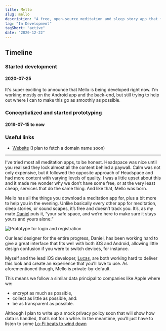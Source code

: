 ```yaml
---
title: Mello
slug: mello
description: "A free, open-source meditation and sleep story app that focuses on you and is here to ease your mind whenever you need it."
tag: "In Development"
tagShort: "active"
date: "2020-12-22"
---
```


<h2>Timeline</h2>
<section id="timeline">
  <section class="progress">
    <h3>Started development</h3>
    <h4 class="minor">2020-07-25</h4>
    <p>
      It's super exciting to announce that Mello is being developed right now. I'm working mostly on the Android app and the back-end, but still trying to help out where I can to make this go as smoothly as possible.
    </p>
  </section>
  <section class="progress">
    <h3>Conceptialized and started prototyping</h3>
    <h4 class="minor">2019-07-15 to now</h4>
  </section>
</section>

### Useful links
- [Website](https://mello-app.github.io/static-website) (I plan to fetch a domain name soon)

---

I’ve tried most all meditation apps, to be honest. Headspace was nice until you realised they lock almost all the content behind a paywall. Calm was not only expensive, but it followed the opposite approach of Headspace and had more content with varying levels of quality. I was a little upset about this and it made me wonder why we don’t have some free, or at the very least cheap, services that do the same thing. And like that, Mello was born.

Mello has all the things you download a meditation app for, plus a bit more to help you in the evening. Unlike basically every other app for meditation, sleep stories, or sound scapes, it’s free and doesn’t track you. It’s, as my mate [Daniel](https://cyckl.github.io) puts it, “your safe space, and we’re here to make sure it stays yours and yours alone.”

![Prototype for login and registration](/assets/projects/mello/teaser.png)

Our lead designer for the entire progress, Daniel, has been working hard to give a great interface that fits well with both iOS and Android, allowing little design confusion if you were to switch devices, for instance.

Myself and the lead iOS developer, [Lucas](https://ultra03.github.io), are both working hard to deliver this look and create an experience that you’ll love to use. As aforementioned though, Mello is private-by-default.

This means we follow a similar data principal to companies like Apple where we:
- encrypt as much as possible,
- collect as little as possible, and:
- be as transparent as possible.

Although I plan to write up a mock privacy policy soon that will show how data is handled, that’s not for a while. In the meantime, you’ll just have to listen to some [Lo-Fi beats to wind down](https://www.youtube.com/watch?v=bmVKaAV_7-A)